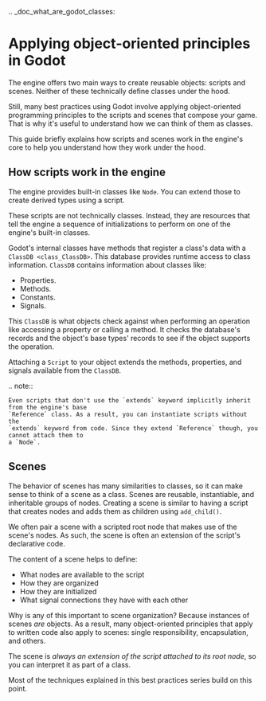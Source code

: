 .. _doc_what_are_godot_classes:

Applying object-oriented principles in Godot
============================================

The engine offers two main ways to create reusable objects: scripts and scenes. Neither of these
technically define classes under the hood.

Still, many best practices using Godot involve applying object-oriented programming principles to
the scripts and scenes that compose your game. That is why it's useful to understand how we can
think of them as classes.

This guide briefly explains how scripts and scenes work in the engine's core to help you understand
how they work under the hood.

How scripts work in the engine
------------------------------

The engine provides built-in classes like `Node`. You can extend those to create
derived types using a script.

These scripts are not technically classes. Instead, they are resources that tell the engine a
sequence of initializations to perform on one of the engine's built-in classes.

Godot's internal classes have methods that register a class's data with a `ClassDB
<class_ClassDB>`. This database provides runtime access to class information. `ClassDB` contains
information about classes like:

- Properties.
- Methods.
- Constants.
- Signals.

This `ClassDB` is what objects check against when performing an operation like accessing a
property or calling a method. It checks the database's records and the object's base types' records
to see if the object supports the operation.

Attaching a `Script` to your object extends the methods, properties, and signals
available from the `ClassDB`.

.. note::

    Even scripts that don't use the `extends` keyword implicitly inherit from the engine's base
    `Reference` class. As a result, you can instantiate scripts without the
    `extends` keyword from code. Since they extend `Reference` though, you cannot attach them to
    a `Node`.

Scenes
------

The behavior of scenes has many similarities to classes, so it can make sense to think of a scene as
a class. Scenes are reusable, instantiable, and inheritable groups of nodes. Creating a scene is
similar to having a script that creates nodes and adds them as children using `add_child()`.

We often pair a scene with a scripted root node that makes use of the scene's nodes. As such, the
scene is often an extension of the script's declarative code.

The content of a scene helps to define:

- What nodes are available to the script
- How they are organized
- How they are initialized
- What signal connections they have with each other

Why is any of this important to scene organization? Because instances of scenes *are* objects. As a
result, many object-oriented principles that apply to written code also apply to scenes: single
responsibility, encapsulation, and others.

The scene is *always an extension of the script attached to its root node*, so you can interpret it
as part of a class.

Most of the techniques explained in this best practices series build on this point.
